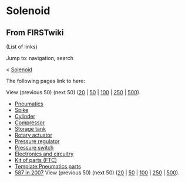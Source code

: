 # Solenoid

## From FIRSTwiki

(List of links)

Jump to: navigation, search

< [Solenoid](/index.php?title=Solenoid&redirect=no "Solenoid")

The following pages link to here:

View (previous 50) (next 50) ([20](/index.php?title=Special:Whatlinkshere/Solenoid&limit=20&from=0 "Special:Whatlinkshere/Solenoid") | [50](/index.php?title=Special:Whatlinkshere/Solenoid&limit=50&from=0 "Special:Whatlinkshere/Solenoid") | [100](/index.php?title=Special:Whatlinkshere/Solenoid&limit=100&from=0 "Special:Whatlinkshere/Solenoid") | [250](/index.php?title=Special:Whatlinkshere/Solenoid&limit=250&from=0 "Special:Whatlinkshere/Solenoid") | [500](/index.php?title=Special:Whatlinkshere/Solenoid&limit=500&from=0 "Special:Whatlinkshere/Solenoid")).

- [Pneumatics](pneumatics)
- [Spike](spike-relay)
- [Cylinder](Cylinder "Cylinder")
- [Compressor](Compressor "Compressor")
- [Storage tank](Storage_tank "Storage tank")
- [Rotary actuator](Rotary_actuator "Rotary actuator")
- [Pressure regulator](Pressure_regulator "Pressure regulator")
- [Pressure switch](Pressure_switch "Pressure switch")
- [Electronics and circuitry](Electronics_and_circuitry "Electronics and circuitry")
- [Kit of parts (FTC)](Kit_of_parts_%28FTC%29 "Kit of parts \(FTC\)")
- [Template:Pneumatics parts](Template:Pneumatics_parts "Template:Pneumatics parts")
- [587 in 2007](587_in_2007 "587 in 2007") View (previous 50) (next 50) ([20](/index.php?title=Special:Whatlinkshere/Solenoid&limit=20&from=0 "Special:Whatlinkshere/Solenoid") | [50](/index.php?title=Special:Whatlinkshere/Solenoid&limit=50&from=0 "Special:Whatlinkshere/Solenoid") | [100](/index.php?title=Special:Whatlinkshere/Solenoid&limit=100&from=0 "Special:Whatlinkshere/Solenoid") | [250](/index.php?title=Special:Whatlinkshere/Solenoid&limit=250&from=0 "Special:Whatlinkshere/Solenoid") | [500](/index.php?title=Special:Whatlinkshere/Solenoid&limit=500&from=0 "Special:Whatlinkshere/Solenoid")).
